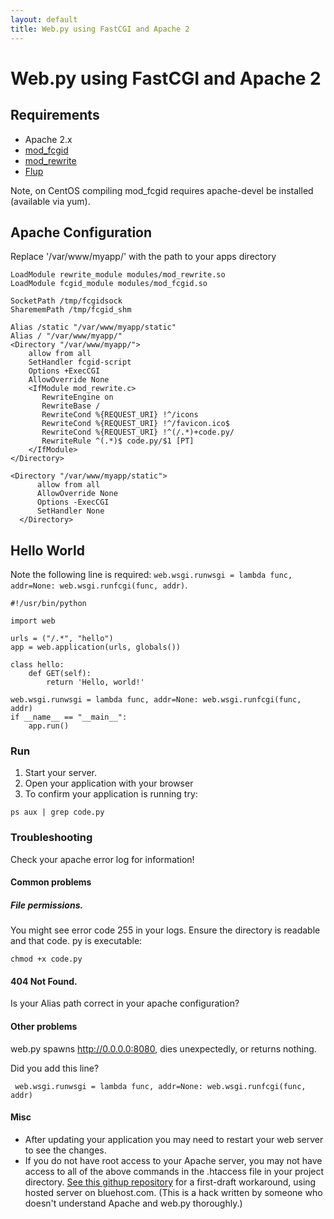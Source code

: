```yaml
---
layout: default
title: Web.py using FastCGI and Apache 2
---
```


# Web.py using FastCGI and Apache 2

## Requirements

* Apache 2.x
* [mod_fcgid](http://httpd.apache.org/mod_fcgid/)
* [mod_rewrite](http://httpd.apache.org/docs/2.0/rewrite/)
* [Flup](http://trac.saddi.com/flup)

Note, on CentOS compiling mod_fcgid requires apache-devel be installed (available via yum).

## Apache Configuration

Replace '/var/www/myapp/' with the path to your apps directory

    LoadModule rewrite_module modules/mod_rewrite.so
    LoadModule fcgid_module modules/mod_fcgid.so

    SocketPath /tmp/fcgidsock
    SharememPath /tmp/fcgid_shm

    Alias /static "/var/www/myapp/static"
    Alias / "/var/www/myapp/"
    <Directory "/var/www/myapp/">
        allow from all
        SetHandler fcgid-script
        Options +ExecCGI
        AllowOverride None
        <IfModule mod_rewrite.c>
           RewriteEngine on
           RewriteBase /
           RewriteCond %{REQUEST_URI} !^/icons
           RewriteCond %{REQUEST_URI} !^/favicon.ico$
           RewriteCond %{REQUEST_URI} !^(/.*)+code.py/
           RewriteRule ^(.*)$ code.py/$1 [PT]
        </IfModule>
    </Directory>

    <Directory "/var/www/myapp/static">
          allow from all
          AllowOverride None
          Options -ExecCGI
          SetHandler None
      </Directory>

## Hello World

Note the following line is required: `web.wsgi.runwsgi = lambda func, addr=None: web.wsgi.runfcgi(func, addr)`.

    #!/usr/bin/python

    import web

    urls = ("/.*", "hello")
    app = web.application(urls, globals())

    class hello:
        def GET(self):
            return 'Hello, world!'

    web.wsgi.runwsgi = lambda func, addr=None: web.wsgi.runfcgi(func, addr)
    if __name__ == "__main__":
        app.run()

### Run

1. Start your server.
2. Open your application with your browser
3. To confirm your application is running try:

```
ps aux | grep code.py
```

### Troubleshooting

Check your apache error log for information!

#### Common problems

##### File permissions.

You might see error code 255 in your logs.
Ensure the directory is readable and that code. py is executable:

```
chmod +x code.py
```

#### 404 Not Found.

Is your Alias path correct in your apache configuration?

#### Other problems

web.py spawns http://0.0.0.0:8080, dies unexpectedly, or returns nothing.

Did you add this line?

```
 web.wsgi.runwsgi = lambda func, addr=None: web.wsgi.runfcgi(func, addr)
```

#### Misc

* After updating your application you may need to restart your web server to see the changes.
* If you do not have root access to your Apache server, you may not have access to all of the above commands in the .htaccess file in your project directory. [See this githup repository](http://github.com/stevekochscience/webpy-bluehost-helloworld) for a first-draft workaround, using hosted server on bluehost.com.  (This is a hack written by someone who doesn't understand Apache and web.py thoroughly.)
